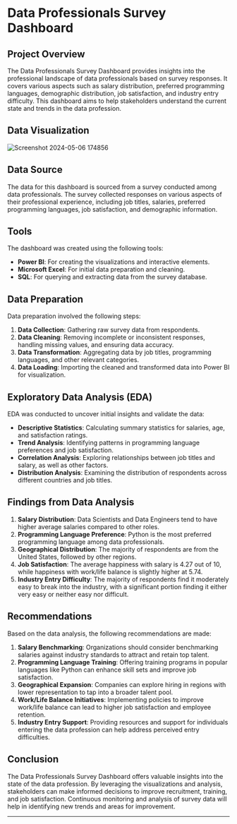 
# Data Professionals Survey Dashboard 

## Project Overview
The Data Professionals Survey Dashboard provides insights into the professional landscape of data professionals based on survey responses. It covers various aspects such as salary distribution, preferred programming languages, demographic distribution, job satisfaction, and industry entry difficulty. This dashboard aims to help stakeholders understand the current state and trends in the data profession.

## Data Visualization
![Screenshot 2024-05-06 174856](https://github.com/Motjiang/Data-Professionals-Survey/assets/114883452/945f9dc8-873f-4c68-a409-b7fcee9c9a20)

## Data Source
The data for this dashboard is sourced from a survey conducted among data professionals. The survey collected responses on various aspects of their professional experience, including job titles, salaries, preferred programming languages, job satisfaction, and demographic information.

## Tools
The dashboard was created using the following tools:
- **Power BI**: For creating the visualizations and interactive elements.
- **Microsoft Excel**: For initial data preparation and cleaning.
- **SQL**: For querying and extracting data from the survey database.

## Data Preparation
Data preparation involved the following steps:
1. **Data Collection**: Gathering raw survey data from respondents.
2. **Data Cleaning**: Removing incomplete or inconsistent responses, handling missing values, and ensuring data accuracy.
3. **Data Transformation**: Aggregating data by job titles, programming languages, and other relevant categories.
4. **Data Loading**: Importing the cleaned and transformed data into Power BI for visualization.

## Exploratory Data Analysis (EDA)
EDA was conducted to uncover initial insights and validate the data:
- **Descriptive Statistics**: Calculating summary statistics for salaries, age, and satisfaction ratings.
- **Trend Analysis**: Identifying patterns in programming language preferences and job satisfaction.
- **Correlation Analysis**: Exploring relationships between job titles and salary, as well as other factors.
- **Distribution Analysis**: Examining the distribution of respondents across different countries and job titles.

## Findings from Data Analysis
1. **Salary Distribution**: Data Scientists and Data Engineers tend to have higher average salaries compared to other roles.
2. **Programming Language Preference**: Python is the most preferred programming language among data professionals.
3. **Geographical Distribution**: The majority of respondents are from the United States, followed by other regions.
4. **Job Satisfaction**: The average happiness with salary is 4.27 out of 10, while happiness with work/life balance is slightly higher at 5.74.
5. **Industry Entry Difficulty**: The majority of respondents find it moderately easy to break into the industry, with a significant portion finding it either very easy or neither easy nor difficult.

## Recommendations
Based on the data analysis, the following recommendations are made:
1. **Salary Benchmarking**: Organizations should consider benchmarking salaries against industry standards to attract and retain top talent.
2. **Programming Language Training**: Offering training programs in popular languages like Python can enhance skill sets and improve job satisfaction.
3. **Geographical Expansion**: Companies can explore hiring in regions with lower representation to tap into a broader talent pool.
4. **Work/Life Balance Initiatives**: Implementing policies to improve work/life balance can lead to higher job satisfaction and employee retention.
5. **Industry Entry Support**: Providing resources and support for individuals entering the data profession can help address perceived entry difficulties.

## Conclusion
The Data Professionals Survey Dashboard offers valuable insights into the state of the data profession. By leveraging the visualizations and analysis, stakeholders can make informed decisions to improve recruitment, training, and job satisfaction. Continuous monitoring and analysis of survey data will help in identifying new trends and areas for improvement.

---









